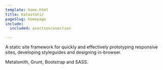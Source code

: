 ```yaml
---
template: home.html
title: Kalastatic
pageSlug: homepage
include:
  included: asection/asection

---
```

A static site framework for quickly and effectively prototyping responsive sites, developing styleguides and designing in-browser.

Metalsmith, Grunt, Bootstrap and SASS.
